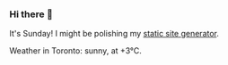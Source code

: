 ### Hi there :wave:

It's Sunday! I might be polishing my [static site generator](https://github.com/bewuethr/pandoc-bash-blog).

Weather in Toronto: sunny, at +3°C.
